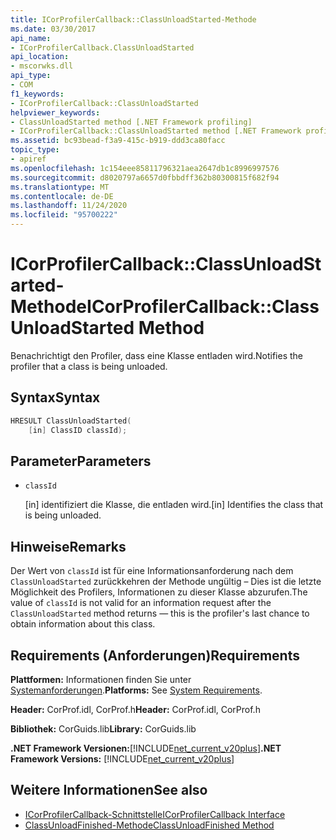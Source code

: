 ```yaml
---
title: ICorProfilerCallback::ClassUnloadStarted-Methode
ms.date: 03/30/2017
api_name:
- ICorProfilerCallback.ClassUnloadStarted
api_location:
- mscorwks.dll
api_type:
- COM
f1_keywords:
- ICorProfilerCallback::ClassUnloadStarted
helpviewer_keywords:
- ClassUnloadStarted method [.NET Framework profiling]
- ICorProfilerCallback::ClassUnloadStarted method [.NET Framework profiling]
ms.assetid: bc93bead-f3a9-415c-b919-ddd3ca80facc
topic_type:
- apiref
ms.openlocfilehash: 1c154eee85811796321aea2647db1c8996997576
ms.sourcegitcommit: d8020797a6657d0fbbdff362b80300815f682f94
ms.translationtype: MT
ms.contentlocale: de-DE
ms.lasthandoff: 11/24/2020
ms.locfileid: "95700222"
---
```

# <a name="icorprofilercallbackclassunloadstarted-method"></a><span data-ttu-id="a5751-102">ICorProfilerCallback::ClassUnloadStarted-Methode</span><span class="sxs-lookup"><span data-stu-id="a5751-102">ICorProfilerCallback::ClassUnloadStarted Method</span></span>

<span data-ttu-id="a5751-103">Benachrichtigt den Profiler, dass eine Klasse entladen wird.</span><span class="sxs-lookup"><span data-stu-id="a5751-103">Notifies the profiler that a class is being unloaded.</span></span>  
  
## <a name="syntax"></a><span data-ttu-id="a5751-104">Syntax</span><span class="sxs-lookup"><span data-stu-id="a5751-104">Syntax</span></span>  
  
```cpp  
HRESULT ClassUnloadStarted(  
    [in] ClassID classId);  
```  
  
## <a name="parameters"></a><span data-ttu-id="a5751-105">Parameter</span><span class="sxs-lookup"><span data-stu-id="a5751-105">Parameters</span></span>

- `classId`

  <span data-ttu-id="a5751-106">\[in] identifiziert die Klasse, die entladen wird.</span><span class="sxs-lookup"><span data-stu-id="a5751-106">\[in] Identifies the class that is being unloaded.</span></span>

## <a name="remarks"></a><span data-ttu-id="a5751-107">Hinweise</span><span class="sxs-lookup"><span data-stu-id="a5751-107">Remarks</span></span>  

 <span data-ttu-id="a5751-108">Der Wert von `classId` ist für eine Informationsanforderung nach dem `ClassUnloadStarted` zurückkehren der Methode ungültig – Dies ist die letzte Möglichkeit des Profilers, Informationen zu dieser Klasse abzurufen.</span><span class="sxs-lookup"><span data-stu-id="a5751-108">The value of `classId` is not valid for an information request after the `ClassUnloadStarted` method returns — this is the profiler's last chance to obtain information about this class.</span></span>  
  
## <a name="requirements"></a><span data-ttu-id="a5751-109">Requirements (Anforderungen)</span><span class="sxs-lookup"><span data-stu-id="a5751-109">Requirements</span></span>  

 <span data-ttu-id="a5751-110">**Plattformen:** Informationen finden Sie unter [Systemanforderungen](../../get-started/system-requirements.md).</span><span class="sxs-lookup"><span data-stu-id="a5751-110">**Platforms:** See [System Requirements](../../get-started/system-requirements.md).</span></span>  
  
 <span data-ttu-id="a5751-111">**Header:** CorProf.idl, CorProf.h</span><span class="sxs-lookup"><span data-stu-id="a5751-111">**Header:** CorProf.idl, CorProf.h</span></span>  
  
 <span data-ttu-id="a5751-112">**Bibliothek:** CorGuids.lib</span><span class="sxs-lookup"><span data-stu-id="a5751-112">**Library:** CorGuids.lib</span></span>  
  
 <span data-ttu-id="a5751-113">**.NET Framework Versionen:**[!INCLUDE[net_current_v20plus](../../../../includes/net-current-v20plus-md.md)]</span><span class="sxs-lookup"><span data-stu-id="a5751-113">**.NET Framework Versions:** [!INCLUDE[net_current_v20plus](../../../../includes/net-current-v20plus-md.md)]</span></span>  
  
## <a name="see-also"></a><span data-ttu-id="a5751-114">Weitere Informationen</span><span class="sxs-lookup"><span data-stu-id="a5751-114">See also</span></span>

- [<span data-ttu-id="a5751-115">ICorProfilerCallback-Schnittstelle</span><span class="sxs-lookup"><span data-stu-id="a5751-115">ICorProfilerCallback Interface</span></span>](icorprofilercallback-interface.md)
- [<span data-ttu-id="a5751-116">ClassUnloadFinished-Methode</span><span class="sxs-lookup"><span data-stu-id="a5751-116">ClassUnloadFinished Method</span></span>](icorprofilercallback-classunloadfinished-method.md)
